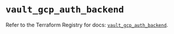 # `vault_gcp_auth_backend`

Refer to the Terraform Registry for docs: [`vault_gcp_auth_backend`](https://registry.terraform.io/providers/hashicorp/vault/5.2.1/docs/resources/gcp_auth_backend).

